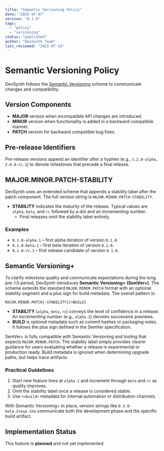 ```yaml
---
title: "Semantic Versioning Policy"
date: "2025-07-07"
version: "0.1.0"
tags:
  - "policy"
  - "versioning"
status: "published"
author: "DevSynth Team"
last_reviewed: "2025-07-10"
---
```


# Semantic Versioning Policy

DevSynth follows the [Semantic Versioning](https://semver.org/) scheme to communicate changes and compatibility.

## Version Components

- **MAJOR** version when incompatible API changes are introduced.
- **MINOR** version when functionality is added in a backward compatible manner.
- **PATCH** version for backward compatible bug fixes.

## Pre-release Identifiers

Pre-release versions append an identifier after a hyphen (e.g., `1.2.0-alpha`,
`2.0.0-rc.1`) to denote milestones that precede a final release.

## MAJOR.MINOR.PATCH-STABILITY

DevSynth uses an extended scheme that appends a stability label after the patch
component. The full version string is `MAJOR.MINOR.PATCH-STABILITY`.

- **STABILITY** indicates the maturity of the release. Typical values are
  `alpha`, `beta`, and `rc` followed by a dot and an incrementing number.
  - Final releases omit the stability label entirely.

### Examples

- `0.1.0-alpha.1` – first alpha iteration of version `0.1.0`.
- `0.1.0-beta.1` – first beta iteration of version `0.1.0`.
- `0.1.0-rc.1` – first release candidate of version `0.1.0`.

## Semantic Versioning+

To clarify milestone quality and communicate expectations during the long pre-1.0 period, DevSynth introduces **Semantic Versioning+ (SemVer+)**. The scheme
extends the standard `MAJOR.MINOR.PATCH` format with an optional stability
segment and a plus sign for build metadata. The overall pattern is:

```
MAJOR.MINOR.PATCH[-STABILITY][+BUILD]
```

- **STABILITY** (`alpha`, `beta`, `rc`) conveys the level of confidence in a
  release. An incrementing number (e.g., `alpha.2`) denotes successive previews.
- **BUILD** is optional metadata such as commit hashes or packaging notes. It
  follows the plus sign defined in the SemVer specification.

SemVer+ is fully compatible with Semantic Versioning and tooling that expects
`MAJOR.MINOR.PATCH`. The stability label simply provides clearer guidance for
users evaluating whether a release is experimental or production ready. Build
metadata is ignored when determining upgrade paths, but helps trace artifacts.

### Practical Guidelines

1. Start new feature lines at `alpha.1` and increment through `beta` and `rc`
   as quality improves.
2. Omit the stability label once a release is considered stable.
3. Use `+<build>` metadata for internal automation or distribution channels.

With Semantic Versioning+ in place, version strings like `0.3.0-beta.2+exp.sha`
communicate both the development phase and the specific build artifact.
## Implementation Status

This feature is **planned** and not yet implemented.
